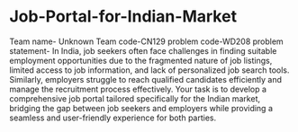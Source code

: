 # Job-Portal-for-Indian-Market
Team name- Unknown
Team code-CN129
problem code-WD208
problem statement- In India, job seekers often face challenges in finding suitable employment opportunities due to the fragmented nature of job listings, limited access to job information, and lack of personalized job search tools. Similarly, employers struggle to reach qualified candidates efficiently and manage the recruitment process effectively. Your task is to develop a comprehensive job portal tailored specifically for the Indian market, bridging the gap between job seekers and employers while providing a seamless and user-friendly experience for both parties.


